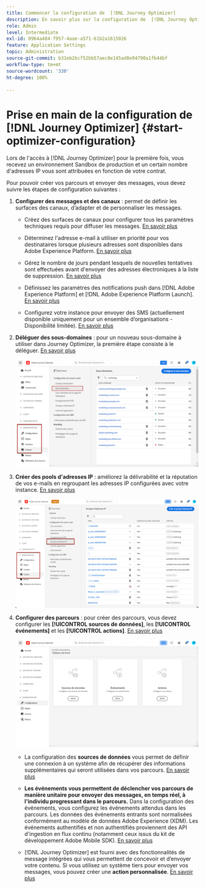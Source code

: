 ```yaml
---
title: Commencer la configuration de  [!DNL Journey Optimizer]
description: En savoir plus sur la configuration de  [!DNL Journey Optimizer]
role: Admin
level: Intermediate
exl-id: 0964a484-f957-4aae-a571-61b2a1615026
feature: Application Settings
topic: Administration
source-git-commit: b31eb2bcf52bb57aec8e145ad8e94790a1fb44bf
workflow-type: tm+mt
source-wordcount: '330'
ht-degree: 100%

---
```



# Prise en main de la configuration de [!DNL Journey Optimizer] {#start-optimizer-configuration}

Lors de l&#39;accès à [!DNL Journey Optimizer] pour la première fois, vous recevez un environnement Sandbox de production et un certain nombre d&#39;adresses IP vous sont attribuées en fonction de votre contrat.

Pour pouvoir créer vos parcours et envoyer des messages, vous devez suivre les étapes de configuration suivantes :

1. **Configurer des messages et des canaux** : permet de définir les surfaces des canaux, d’adapter et de personnaliser les messages.

   * Créez des surfaces de canaux pour configurer tous les paramètres techniques requis pour diffuser les messages. [En savoir plus](channel-surfaces.md)

   * Déterminez l&#39;adresse e-mail à utiliser en priorité pour vos destinataires lorsque plusieurs adresses sont disponibles dans Adobe Experience Platform. [En savoir plus](primary-email-addresses.md)

   * Gérez le nombre de jours pendant lesquels de nouvelles tentatives sont effectuées avant d&#39;envoyer des adresses électroniques à la liste de suppression. [En savoir plus](manage-suppression-list.md)

   * Définissez les paramètres des notifications push dans [!DNL Adobe Experience Platform] et [!DNL Adobe Experience Platform Launch]. [En savoir plus](../configuration/push-gs.md)

   <!--* Understand the push notification flow. [Learn more](../configuration/push-gs.md)-->

   * Configurez votre instance pour envoyer des SMS (actuellement disponible uniquement pour un ensemble d’organisations - Disponibilité limitée). [En savoir plus](sms-configuration.md)


1. **Déléguer des sous-domaines** : pour un nouveau sous-domaine à utiliser dans Journey Optimizer, la première étape consiste à le déléguer. [En savoir plus](about-subdomain-delegation.md)

   ![](assets/subdomain.png)

1. **Créer des pools d&#39;adresses IP** : améliorez la délivrabilité et la réputation de vos e-mails en regroupant les adresses IP configurées avec votre instance. [En savoir plus](ip-pools.md)

   ![](assets/ip-pool.png)

1. **Configurer des parcours** : pour créer des parcours, vous devez configurer les **[!UICONTROL sources de données]**, les **[!UICONTROL événements]** et les **[!UICONTROL actions]**. [En savoir plus](about-data-sources-events-actions.md)

   ![](assets/admin-menu.png)

   * La configuration des **sources de données** vous permet de définir une connexion à un système afin de récupérer des informations supplémentaires qui seront utilisées dans vos parcours. [En savoir plus](../datasource/about-data-sources.md)

   * **Les événements vous permettent de déclencher vos parcours de manière unitaire pour envoyer des messages, en temps réel, à l&#39;individu progressant dans le parcours.** Dans la configuration des événements, vous configurez les événements attendus dans les parcours. Les données des événements entrants sont normalisées conformément au modèle de données Adobe Experience (XDM). Les événements authentifiés et non authentifiés proviennent des API d&#39;ingestion en flux continu (notamment ceux issus du kit de développement Adobe Mobile SDK). [En savoir plus](../event/about-events.md)

   * [!DNL Journey Optimizer] est fourni avec des fonctionnalités de message intégrées qui vous permettent de concevoir et d’envoyer votre contenu. Si vous utilisez un système tiers pour envoyer vos messages, vous pouvez créer une **action personnalisée**. [En savoir plus](../action/action.md)